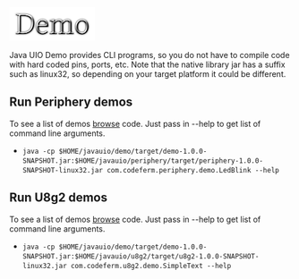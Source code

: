 ![Title](images/title.png)

Java UIO Demo provides CLI programs, so you do not have to compile code with
hard coded pins, ports, etc. Note that the native library jar has a suffix such
as linux32, so depending on your target platform it could be different.
 
## Run Periphery demos
 To see a list of demos 
[browse](https://github.com/sgjava/javauio/tree/main/demo/src/main/java/com/codeferm/periphery/demo)
code. Just pass in --help to get list of command line arguments.

* `java -cp $HOME/javauio/demo/target/demo-1.0.0-SNAPSHOT.jar:$HOME/javauio/periphery/target/periphery-1.0.0-SNAPSHOT-linux32.jar com.codeferm.periphery.demo.LedBlink --help`

## Run U8g2 demos
To see a list of demos 
[browse](https://github.com/sgjava/javauio/tree/main/demo/src/main/java/com/codeferm/u8g2/demo)
code. Just pass in --help to get list of command line arguments.

* `java -cp $HOME/javauio/demo/target/demo-1.0.0-SNAPSHOT.jar:$HOME/javauio/u8g2/target/u8g2-1.0.0-SNAPSHOT-linux32.jar com.codeferm.u8g2.demo.SimpleText --help`
